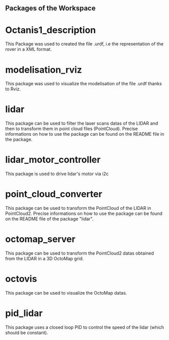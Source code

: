 ## Packages of the Workspace

# Octanis1\_description

This Package was used to created the file .urdf, i.e the representation of the rover in a XML format. 

# modelisation\_rviz

This package was used to visualize the modelisation of the file .urdf thanks to Rviz.

# lidar

This package can be used to filter the laser scans datas of the LIDAR and then to transform them in point cloud files (PointCloud). Precise informations on how to use the package can be found on the README file in the package. 

# lidar_motor_controller

This package is used to drive lidar's motor via i2c

# point\_cloud\_converter

This package can be used to transform the PointCloud of the LIDAR in PointCloud2. Precise informations on how to use the package can be found on the README file of the package "lidar". 

# octomap_server

This package can be used to transform the PointCloud2 datas obtained from the LIDAR in a 3D OctoMap grid. 

# octovis

This package can be used to visualize the OctoMap datas. 

# pid_lidar

This package uses a closed loop PID to control the speed of the lidar (which should be constant).
